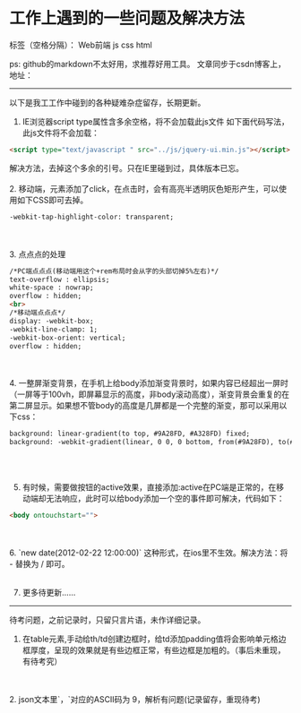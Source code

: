 # 工作上遇到的一些问题及解决方法

标签（空格分隔）： Web前端 js css html

ps: github的markdown不太好用，求推荐好用工具。
文章同步于csdn博客上，地址：

---

以下是我工工作中碰到的各种疑难杂症留存，长期更新。

1. IE浏览器script type属性含多余空格，将不会加载此js文件
如下面代码写法，此js文件将不会加载：

```html
<script type="text/javascript " src="../js/jquery-ui.min.js"></script>
```

解决方法，去掉这个多余的引号。只在IE里碰到过，具体版本已忘。
</br>
</br>
2. 移动端，元素添加了click，在点击时，会有高亮半透明灰色矩形产生，可以使用如下CSS即可去掉。

```html
-webkit-tap-highlight-color: transparent;
```
</br>
</br>
3. 点点点的处理

```html
/*PC端点点点(移动端用这个+rem布局时会从字的头部切掉5%左右)*/
text-overflow : ellipsis; 
white-space : nowrap; 
overflow : hidden; 
<br>
/*移动端点点点*/
display: -webkit-box;
-webkit-line-clamp: 1;
-webkit-box-orient: vertical;
overflow : hidden; 
```
</br>
</br>
4. 一整屏渐变背景，在手机上给body添加渐变背景时，如果内容已经超出一屏时（一屏等于100vh，即屏幕显示的高度，非body滚动高度），渐变背景会重复的在第二屏显示。如果想不管body的高度是几屏都是一个完整的渐变，那可以采用以下css：

```html
background: linear-gradient(to top, #9A28FD, #A328FD) fixed;
background: -webkit-gradient(linear, 0 0, 0 bottom, from(#9A28FD), to(#A328FD)) fixed;
```
</br>
</br>

5. 有时候，需要做按钮的active效果，直接添加:active在PC端是正常的，在移动端却无法响应，此时可以给body添加一个空的事件即可解决，代码如下：

```html
<body ontouchstart="">
 ```
</br>
</br>
6. `new date(2012-02-22 12:00:00)` 这种形式，在ios里不生效。解决方法：将 - 替换为 / 即可。
</br>
</br>

7. 更多待更新……

----------
待考问题，之前记录时，只留只言片语，未作详细记录。

1. 在table元素,手动给th/td创建边框时，给td添加padding值将会影响单元格边框厚度，呈现的效果就是有些边框正常，有些边框是加粗的。（事后未重现，有待考究）
</br>
</br>
2. json文本里`，`对应的ASCII码为 9，解析有问题(记录留存，重现待考)
